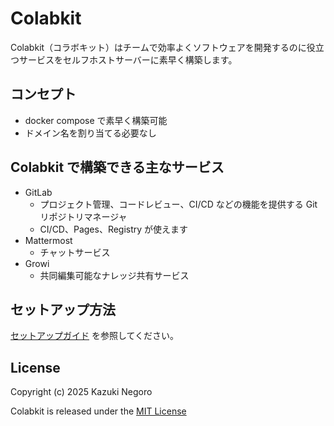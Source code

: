 # Colabkit

Colabkit（コラボキット）はチームで効率よくソフトウェアを開発するのに役立つサービスをセルフホストサーバーに素早く構築します。

## コンセプト

- docker compose で素早く構築可能
- ドメイン名を割り当てる必要なし

## Colabkit で構築できる主なサービス

- GitLab
    - プロジェクト管理、コードレビュー、CI/CD などの機能を提供する Git リポジトリマネージャ
    - CI/CD、Pages、Registry が使えます
- Mattermost
    - チャットサービス
- Growi
    - 共同編集可能なナレッジ共有サービス

## セットアップ方法

[セットアップガイド](portal/docs/セットアップガイド.md) を参照してください。

## License

Copyright (c) 2025 Kazuki Negoro

Colabkit is released under the [MIT License](LICENSE)
